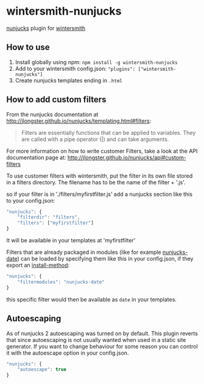 wintersmith-nunjucks
====================

[nunjucks](http://nunjucks.jlongster.com/) plugin for
[wintersmith](http://jnordberg.github.com/wintersmith/)

How to use
----------

1. Install globally using npm: `npm install -g wintersmith-nunjucks`
2. Add to your wintersmith config.json: `"plugins": ["wintersmith-nunjucks"]`
3. Create nunjucks templates ending in `.html`


How to add custom filters
---------------------------

From the nunjucks documentation at http://jlongster.github.io/nunjucks/templating.html#filters:

>Filters are essentially functions that can be applied to variables. They are called with a pipe operator (|) and can take arguments.

For more information on how to write customer Filters, take a look at the API documentation page at: http://jlongster.github.io/nunjucks/api#custom-filters

To use customer filters with wintersmith, put the filter in its own file stored in a filters directory. The filename has to be the name of the filter + '.js'.

so if your filter is in './filters/myfirstfilter.js' add a  nunjucks section like this to your config.json:

```javascript
"nunjucks": {
    "filterdir": "filters",
    "filters": ["myfirstfilter"]
}
```

It will be available in your templates at 'myfirstfilter'


Filters that are already packaged in modules (like for example [nunjucks-date](https://www.npmjs.com/package/nunjucks-date)) can be loaded by specifying them like this in your config.json, if they export an [install-method](https://github.com/techmsi/nunjucks-date/blob/0b1996f643abadddb3fd68ff565c733742617438/index.js#L40):

```javascript
"nunjucks": {
    "filtermodules": "nunjucks-date"
}
```

this specific filter would then be available as `date` in your templates.

Autoescaping
------------

As of nunjucks 2 autoescaping was turned on by default. This plugin reverts that since autoescaping is not usually wanted when used in a static site generator. If you want to change behaviour for some reason you can control it with the autoescape option in your config.json.

```javascript
"nunjucks": {
    "autoescape": true
}
```

